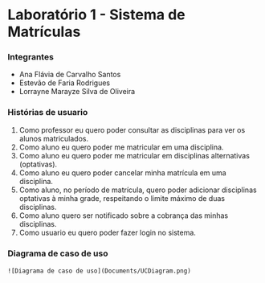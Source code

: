 # Laboratório 1 - Sistema de Matrículas 

### Integrantes
- Ana Flávia de Carvalho Santos
- Estevão de Faria Rodrigues
- Lorrayne Marayze Silva de Oliveira


### Histórias de usuario

1. Como professor eu quero poder consultar as disciplinas para ver os alunos matriculados.
2. Como aluno eu quero poder me matricular em uma disciplina.
3. Como aluno eu quero poder me matricular em disciplinas alternativas (optativas).
4. Como aluno eu quero poder cancelar minha matrícula em uma disciplina.
5.  Como aluno, no período de matrícula, quero poder adicionar disciplinas optativas à minha grade, respeitando o limite máximo de duas disciplinas.
6. Como aluno quero ser notificado sobre a cobrança das minhas disciplinas.
7. Como usuario eu quero poder fazer login no sistema.

### Diagrama de caso de uso
    ![Diagrama de caso de uso](Documents/UCDiagram.png)
